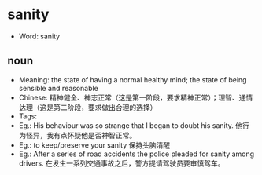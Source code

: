 # sanity

- Word: sanity

## noun

- Meaning: the state of having a normal healthy mind; the state of being sensible and reasonable
- Chinese: 精神健全、神志正常（这是第一阶段，要求精神正常）；理智、通情达理（这是第二阶段，要求做出合理的选择）
- Tags: 
- Eg.: His behaviour was so strange that I began to doubt his sanity. 他行为怪异，我有点怀疑他是否神智正常。
- Eg.: to keep/preserve your sanity 保持头脑清醒
- Eg.: After a series of road accidents the police pleaded for sanity among drivers. 在发生一系列交通事故之后，警方提请驾驶员要审慎驾车。

